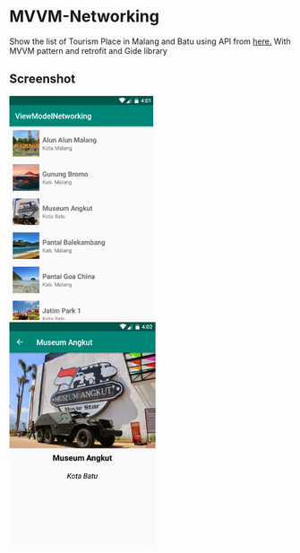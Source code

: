 # MVVM-Networking

Show the list of Tourism Place in Malang and Batu using API from <a href="https://info-madiun.firebaseapp.com/Sample.json">here.<a> With MVVM pattern and retrofit and Gide library

## Screenshot

<img src="https://github.com/ariastro/MVVM-Networking/blob/master/screenshot/ss1.png" height="400"/> <img src="https://github.com/ariastro/MVVM-Networking/blob/master/screenshot/ss2.png" height="400"/>
